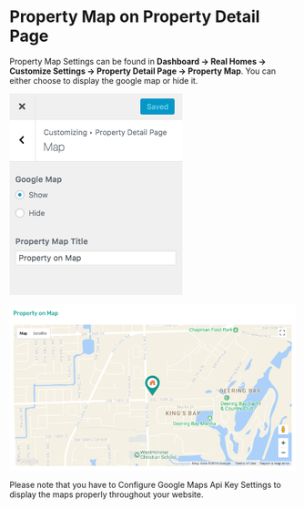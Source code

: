 # Property Map on Property Detail Page

Property Map Settings can be found in **Dashboard → Real Homes → Customize Settings → Property Detail Page → Property Map**. You can either choose to display the google map or hide it.

![Property Map on Property Detail Page](images/single-property-page/property-map.png)

![Property Map on Property Detail Page](images/single-property-page/map-on-property-page-modern.png)

Please note that you have to Configure Google Maps Api Key Settings to display the maps properly throughout your website.
